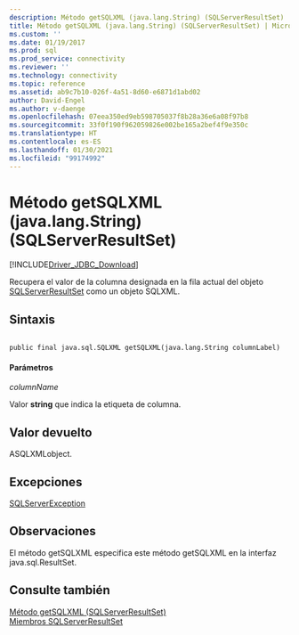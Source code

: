 ```yaml
---
description: Método getSQLXML (java.lang.String) (SQLServerResultSet)
title: Método getSQLXML (java.lang.String) (SQLServerResultSet) | Microsoft Docs
ms.custom: ''
ms.date: 01/19/2017
ms.prod: sql
ms.prod_service: connectivity
ms.reviewer: ''
ms.technology: connectivity
ms.topic: reference
ms.assetid: ab9c7b10-026f-4a51-8d60-e6871d1abd02
author: David-Engel
ms.author: v-daenge
ms.openlocfilehash: 07eea350ed9eb598705037f8b28a36e6a08f97b8
ms.sourcegitcommit: 33f0f190f962059826e002be165a2bef4f9e350c
ms.translationtype: HT
ms.contentlocale: es-ES
ms.lasthandoff: 01/30/2021
ms.locfileid: "99174992"
---
```

# <a name="getsqlxml-method-javalangstring-sqlserverresultset"></a>Método getSQLXML (java.lang.String) (SQLServerResultSet)
[!INCLUDE[Driver_JDBC_Download](../../../includes/driver_jdbc_download.md)]

  Recupera el valor de la columna designada en la fila actual del objeto [SQLServerResultSet](../../../connect/jdbc/reference/sqlserverresultset-class.md) como un objeto SQLXML.  
  
## <a name="syntax"></a>Sintaxis  
  
```  
  
public final java.sql.SQLXML getSQLXML(java.lang.String columnLabel)  
```  
  
#### <a name="parameters"></a>Parámetros  
 *columnName*  
  
 Valor **string** que indica la etiqueta de columna.  
  
## <a name="return-value"></a>Valor devuelto  
 ASQLXMLobject.  
  
## <a name="exceptions"></a>Excepciones  
 [SQLServerException](../../../connect/jdbc/reference/sqlserverexception-class.md)  
  
## <a name="remarks"></a>Observaciones  
 El método getSQLXML especifica este método getSQLXML en la interfaz java.sql.ResultSet.  
  
## <a name="see-also"></a>Consulte también  
 [Método getSQLXML &#40;SQLServerResultSet&#41;](../../../connect/jdbc/reference/getsqlxml-method-sqlserverresultset.md)   
 [Miembros SQLServerResultSet](../../../connect/jdbc/reference/sqlserverresultset-members.md)  
  
  
